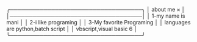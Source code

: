 ╭───────────────────────────────────╮
│ about me                        × │
│───────────────────────────────────│
│ 1-my name is mani                 │
│ 2-i like programing               │
│ 3-My favorite Programing          │
│ languages are python,batch script │
│ vbscript,visual basic 6           │
╰───────────────────────────────────╯
